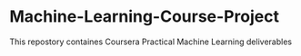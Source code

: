 # Machine-Learning-Course-Project
This repostory containes Coursera Practical Machine Learning deliverables

